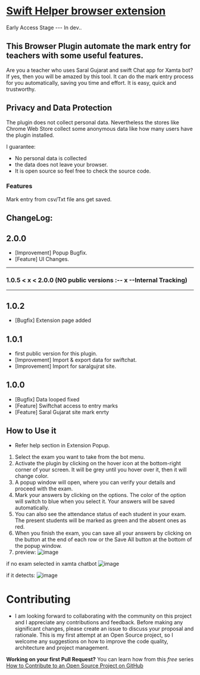 # [Swift Helper browser extension](https://incpi.github.io/Swift-Helper-browser-extension/)

Early Access Stage --- In dev..

This Browser Plugin automate the mark entry for teachers with some useful features.
---
Are you a teacher who uses Saral Gujarat and swift Chat app for Xamta bot?
If yes, then you will be amazed by this tool. It can do the mark entry process for you automatically, saving you time and effort. It is easy, quick and trustworthy.

## Privacy and Data Protection
The plugin does not collect personal data. Nevertheless the stores like Chrome Web Store collect some anonymous data like how many users have the plugin installed.

I guarantee:

- No personal data is collected
- the data does not leave your browser.
- It is open source so feel free to check the source code.

### Features
Mark entry from csv/Txt file ans get saved.

## ChangeLog:
## 2.0.0
- [Improvement] Popup Bugfix.
- [Feature] UI Changes.

---
### 1.0.5 < x < 2.0.0 (NO public versions :-- __**x**__ --Internal Tracking)
---

## 1.0.2
- [Bugfix] Extension page added

## 1.0.1
- first public version for this plugin.
- [Improvement] Import & export data for swiftchat.
- [Improvement] Import for saralgujrat site.

## 1.0.0
- [Bugfix] Data looped fixed
- [Feature] Swiftchat access to entry marks
- [Feature] Saral Gujarat site mark enrty

## How to Use it 
- Refer help section in Extension Popup.
 1. Select the exam you want to take from the bot menu.
 2. Activate the plugin by clicking on the hover icon at the bottom-right corner of your screen. It will be grey until you hover over it, then it will change color.
 3. A popup window will open, where you can verify your details and proceed with the exam.
 4. Mark your answers by clicking on the options. The color of the option will switch to blue when you select it. Your answers will be saved automatically.
 5. You can also see the attendance status of each student in your exam. The present students will be marked as green and the absent ones as red.
 6. When you finish the exam, you can save all your answers by clicking on the button at the end of each row or the Save All button at the bottom of the popup window.
 7. preview:
   ![image](https://github.com/incpi/Swift-Helper-browser-extension/assets/87596092/486cdfc4-6e93-4567-96c3-d8fd9670cafd)

if no exam selected in xamta chatbot
![image](https://github.com/incpi/Swift-Helper-browser-extension/assets/87596092/fe69e09e-4391-41a3-ae68-376d94e4f9a0)

if it detects:
![image](https://github.com/incpi/Swift-Helper-browser-extension/assets/87596092/0de103d0-86ec-4570-b2f2-88c572ebc861)



# Contributing

- I am looking forward to collaborating with the community on this project and I appreciate any contributions and feedback. 
Before making any significant changes, please create an issue to discuss your proposal and rationale. 
This is my first attempt at an Open Source project, so I welcome any suggestions on how to improve the code quality, architecture and project management.

**Working on your first Pull Request?** You can learn how from this *free* series [How to Contribute to an Open Source Project on GitHub](https://egghead.io/series/how-to-contribute-to-an-open-source-project-on-github)
